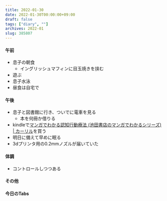 ```yaml
---
title: 2022-01-30
date: 2022-01-30T00:00:00+09:00
draft: false
tags: ["diary", ""]
archives: 2022-01
slug: 385807
---
```

#### 午前
- 息子の朝食
  - イングリッシュマフィンに目玉焼きを挟む
- 遊ぶ
- 息子水泳
- 昼食は自宅で
#### 午後
- 息子と図書館に行き、ついでに電車を見る
  - 本を何冊か借りる
- kindleで[マンガでわかる認知行動療法 (池田書店のマンガでわかるシリーズ) | カーリル](https://calil.jp/book/4262155676)を買う
- 明日に備えて早めに眠る
- 3dプリンタ用の0.2mmノズルが届いていた
#### 体調
- コントロールしつつある
#### その他
#### 今日のTabs
